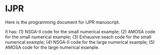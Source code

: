 # IJPR

Here is the programming document for IJPR manuscript.

It has: 
       (1) NSGA-II code for the small numerical example;
       (2) AMOSA code for the small numerical example;
       (3) Exhausive seach code for the small numerical example;
       (4) NSGA-II code for the large numerical example;
       (5) AMOSA code for the large numerical example.
